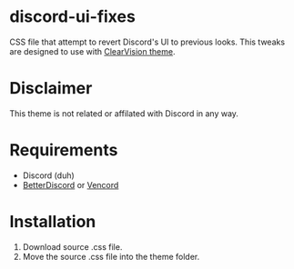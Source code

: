 # discord-ui-fixes
CSS file that attempt to revert Discord's UI to previous looks. This tweaks are designed to use with [ClearVision theme](https://betterdiscord.app/theme/ClearVision).

# Disclaimer
This theme is not related or affilated with Discord in any way. 

# Requirements
- Discord (duh)
- [BetterDiscord](https://docs.betterdiscord.app/users/getting-started/installation) or [Vencord](https://vencord.dev/)

# Installation
1. Download source .css file.
2. Move the source .css file into the theme folder.
